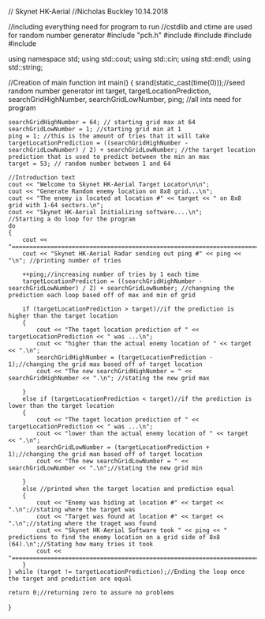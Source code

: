 // Skynet HK-Aerial
//Nicholas Buckley 10.14.2018

//including everything need for program to run
//cstdlib and ctime are used for random number generator
#include "pch.h"
#include <iostream>
#include <string>
#include <cstdlib>
#include <ctime>

using namespace std;
using std::cout;
using std::cin;
using std::endl;
using std::string;

//Creation of main function
int main()
{
	srand(static_cast<unsigned int>(time(0)));//seed random number generator
	int target, targetLocationPrediction, searchGridHighNumber, searchGridLowNumber, ping; //all ints need for program


	searchGridHighNumber = 64; // starting grid max at 64
	searchGridLowNumber = 1; //starting grid min at 1
	ping = 1; //this is the amount of tries that it will take
	targetLocationPrediction = ((searchGridHighNumber - searchGridLowNumber) / 2) + searchGridLowNumber; //the target location prediction that is used to predict between the min an max
	target = 53; // random number between 1 and 64

	//Introduction text
	cout << "Welcome to Skynet HK-Aerial Target Locator\n\n";
	cout << "Generate Random enemy location on 8x8 grid...\n";
	cout << "The enemy is located at location #" << target << " on 8x8 grid with 1-64 sectors.\n";
	cout << "Skynet HK-Aerial Initializing software....\n";
	//Starting a do loop for the program
	do
	{
		cout << "====================================================================================================================\n";//spacing
		cout << "Skynet HK-Aerial Radar sending out ping #" << ping << "\n"; //printing number of tries

		++ping;//increasing number of tries by 1 each time
		targetLocationPrediction = ((searchGridHighNumber - searchGridLowNumber) / 2) + searchGridLowNumber; //changning the prediction each loop based off of max and min of grid

		if (targetLocationPrediction > target)//if the prediction is higher than the target location
		{
			cout << "The taget location prediction of " << targetLocationPrediction << " was ...\n";
			cout << "higher than the actual enemy location of " << target << ".\n";
			searchGridHighNumber = (targetLocationPrediction - 1);//changing the grid max based off of target location
			cout << "The new searchGridHighNumber = " << searchGridHighNumber << ".\n"; //stating the new grid max

		}
		else if (targetLocationPrediction < target)//if the prediction is lower than the target location
		{
			cout << "The taget location prediction of " << targetLocationPrediction << " was ...\n";
			cout << "lower than the actual enemy location of " << target << ".\n";
			searchGridLowNumber = (targetLocationPrediction + 1);//changing the grid man based off of target location
			cout << "The new searchGridLowNumber = " << searchGridLowNumber << ".\n";//stating the new grid min

		}
		else //printed when the target location and prediction equal 
		{
			cout << "Enemy was hiding at location #" << target << ".\n";//stating where the target was
			cout << "Target was found at location #" << target << ".\n";//stating where the traget was found
			cout << "Skynet HK-Aerial Software took " << ping << " predictions to find the enemy location on a grid side of 8x8 (64).\n";//Stating how many tries it took
			cout << "====================================================================================================================\n";
		}
	} while (target != targetLocationPrediction);//Ending the loop once the target and prediction are equal

	return 0;//returning zero to assure no problems



}
